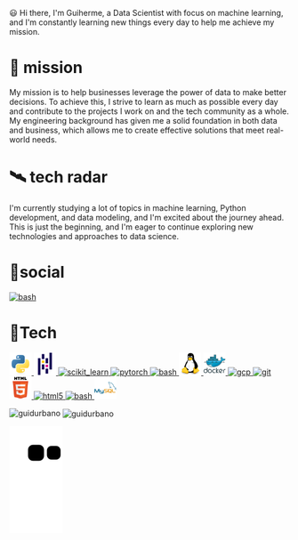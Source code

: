 😃 Hi there, I'm Guiherme, a Data Scientist with focus on machine learning, and I'm constantly learning new things every day to help me achieve my mission.

# 🚀 mission
My mission is to help businesses leverage the power of data to make better decisions. To achieve this, I strive to learn as much as possible every day and contribute to the projects I work on and the tech community as a whole. My engineering background has given me a solid foundation in both data and business, which allows me to create effective solutions that meet real-world needs.

# 🛰️ tech radar
I'm currently studying a lot of topics in machine learning, Python development, and data modeling, and I'm excited about the journey ahead. This is just the beginning, and I'm eager to continue exploring new technologies and approaches to data science.

# 🖖social
<a href="https://www.linkedin.com/in/guilherme-urbano-582a1112b/" target="_blank" rel="noreferrer">
  <img src="https://www.vectorlogo.zone/logos/linkedin/linkedin-icon.svg" alt="bash" width="40" height="40"/>
</a>

# 🖖Tech

<p align="left">
<a href="https://www.python.org" target="_blank" rel="noreferrer">
<img src="https://raw.githubusercontent.com/devicons/devicon/master/icons/python/python-original.svg" alt="python" width="40" height="40"/>
</a>
<a href="https://pandas.pydata.org/" target="_blank" rel="noreferrer">
<img src="https://raw.githubusercontent.com/devicons/devicon/2ae2a900d2f041da66e950e4d48052658d850630/icons/pandas/pandas-original.svg" alt="pandas" width="40" height="40"/>
</a>
<a href="https://scikit-learn.org/" target="_blank" rel="noreferrer">
<img src="https://upload.wikimedia.org/wikipedia/commons/0/05/Scikit_learn_logo_small.svg" alt="scikit_learn" width="40" height="40"/>
</a>
<a href="https://pytorch.org/" target="_blank" rel="noreferrer">
  <img src="https://www.vectorlogo.zone/logos/pytorch/pytorch-icon.svg" alt="pytorch" width="40" height="40"/>
</a>
<a href="https://www.gnu.org/software/bash/" target="_blank" rel="noreferrer">
  <img src="https://www.vectorlogo.zone/logos/gnu_bash/gnu_bash-icon.svg" alt="bash" width="40" height="40"/>
</a>
<a href="https://www.linux.org/" target="_blank" rel="noreferrer">
  <img src="https://raw.githubusercontent.com/devicons/devicon/master/icons/linux/linux-original.svg" alt="linux" width="40" height="40"/>
</a>
<a href="https://www.docker.com/" target="_blank" rel="noreferrer">
  <img src="https://raw.githubusercontent.com/devicons/devicon/master/icons/docker/docker-original-wordmark.svg" alt="docker" width="40" height="40"/>
</a>
<a href="https://cloud.google.com" target="_blank" rel="noreferrer">
  <img src="https://www.vectorlogo.zone/logos/google_cloud/google_cloud-icon.svg" alt="gcp" width="40" height="40"/>
</a>
<a href="https://git-scm.com/" target="_blank" rel="noreferrer">
  <img src="https://www.vectorlogo.zone/logos/git-scm/git-scm-icon.svg" alt="git" width="40" height="40"/>
</a>
<a href="https://www.w3.org/html/" target="_blank" rel="noreferrer">
  <img src="https://raw.githubusercontent.com/devicons/devicon/master/icons/html5/html5-original-wordmark.svg" alt="html5" width="40" height="40"/>
</a>
<a href="https://developer.mozilla.org/pt-BR/docs/Web/CSS" target="_blank" rel="noreferrer">
  <img src="https://www.vectorlogo.zone/logos/w3_css/w3_css-icon.svg" alt="html5" width="40" height="40"/>
</a>
<a href="https://go.dev/" target="_blank" rel="noreferrer">
  <img src="https://www.vectorlogo.zone/logos/golang/golang-icon.svg" alt="bash" width="40" height="40"/>
</a>
<a href="https://www.mysql.com/" target="_blank" rel="noreferrer">
  <img src="https://raw.githubusercontent.com/devicons/devicon/master/icons/mysql/mysql-original-wordmark.svg" alt="mysql" width="40" height="40"/>
</a>
  
  
<p><img align="left" src="https://github-readme-stats.vercel.app/api/top-langs?username=guidurbano&show_icons=true&locale=en&layout=compact&theme=dark" alt="guidurbano" /></p>
<p>&nbsp;<img align="center" src="https://github-readme-stats.vercel.app/api?username=guidurbano&show_icons=true&theme=dark&locale=en" alt="guidurbano" /></p>

![Snake animation](https://github.com/guidurbano/guidurbano/blob/output/github-contribution-grid-snake.svg)
